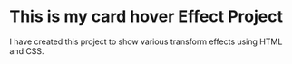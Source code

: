 # This is my card hover Effect Project

I have created this project to show various transform effects using HTML and CSS.